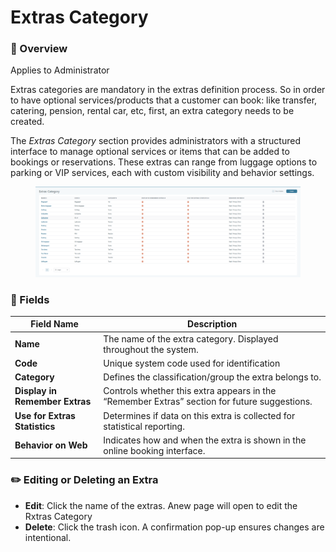 # Extras Category

### 📌 Overview

Applies to Administrator

Extras categories are mandatory in the extras definition process. So in order to have optional services/products that a customer can book: like transfer, catering, pension, rental car, etc, first, an extra category needs to be created.

The _Extras Category_ section provides administrators with a structured interface to manage optional services or items that can be added to bookings or reservations. These extras can range from luggage options to parking or VIP services, each with custom visibility and behavior settings.

<figure><img src="../.gitbook/assets/image (1) (1) (1) (1) (1) (1) (1) (1) (1) (1) (1) (1) (1) (1).png" alt=""><figcaption></figcaption></figure>

### 📄 Fields&#x20;

| **Field Name**                 | **Description**                                                                              |
| ------------------------------ | -------------------------------------------------------------------------------------------- |
| **Name**                       | The name of the extra category. Displayed throughout the system.                             |
| **Code**                       | Unique system code used for identification                                                   |
| **Category**                   | Defines the classification/group the extra belongs to.                                       |
| **Display in Remember Extras** | Controls whether this extra appears in the “Remember Extras” section for future suggestions. |
| **Use for Extras Statistics**  | Determines if data on this extra is collected for statistical reporting.                     |
| **Behavior on Web**            | Indicates how and when the extra is shown in the online booking interface.                   |

### ✏️ Editing or Deleting an Extra

* **Edit**: Click the name of the extras. Anew page will open to edit the Rxtras Category
* **Delete**: Click the trash icon. A confirmation pop-up ensures changes are intentional.

### &#x20;<a href="#overview-setup---default-text" id="overview-setup---default-text"></a>
